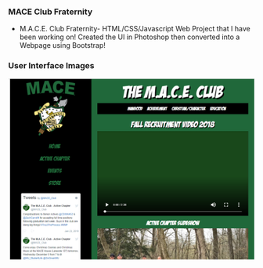 ### MACE Club Fraternity
- M.A.C.E. Club Fraternity- HTML/CSS/Javascript Web Project that I have been working on! Created the UI in Photoshop then converted into a Webpage using Bootstrap! 

### User Interface Images 
 ![UI-01](https://github.com/zcarroll4/MACE-Club/blob/master/MACE-CLUB-UI.png)
 

